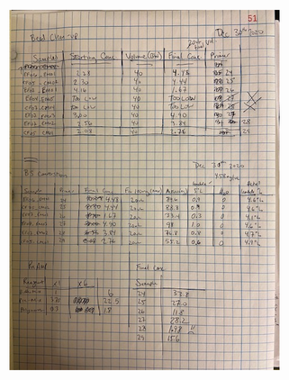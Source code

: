 
![](https://github.com/epigeneticstoocean/2018OAExp_larvae/blob/master/figures/pg51_2020Dec30_L18LibPrep_BeadWashBSConversion.jpg)
